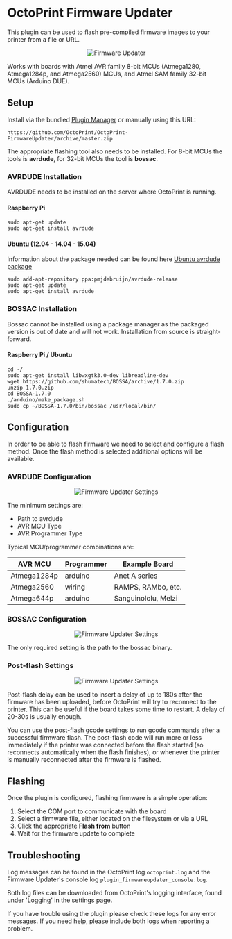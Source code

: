 # OctoPrint Firmware Updater

This plugin can be used to flash pre-compiled firmware images to your printer from a file or URL.

<p align="center"><img  alt="Firmware Updater" src="extras/img/firmware-updater.png"></p>

Works with boards with Atmel AVR family 8-bit MCUs (Atmega1280, Atmega1284p, and Atmega2560) MCUs, and Atmel SAM family 32-bit MCUs (Arduino DUE).

## Setup

Install via the bundled [Plugin Manager](https://github.com/foosel/OctoPrint/wiki/Plugin:-Plugin-Manager)
or manually using this URL:

    https://github.com/OctoPrint/OctoPrint-FirmwareUpdater/archive/master.zip

The appropriate flashing tool also needs to be installed.  For 8-bit MCUs the tools is **avrdude**, for 32-bit MCUs the tool is **bossac**.

### AVRDUDE Installation

AVRDUDE needs to be installed on the server where OctoPrint is running.

#### Raspberry Pi

```
sudo apt-get update
sudo apt-get install avrdude
```

#### Ubuntu (12.04 - 14.04 - 15.04)

Information about the package needed can be found here [Ubuntu avrdude package](https://launchpad.net/ubuntu/+source/avrdude)

```
sudo add-apt-repository ppa:pmjdebruijn/avrdude-release
sudo apt-get update
sudo apt-get install avrdude
```

### BOSSAC Installation
Bossac cannot be installed using a package manager as the packaged version is out of date and will not work.  Installation from source is straight-forward.

#### Raspberry Pi / Ubuntu

```
cd ~/
sudo apt-get install libwxgtk3.0-dev libreadline-dev
wget https://github.com/shumatech/BOSSA/archive/1.7.0.zip
unzip 1.7.0.zip
cd BOSSA-1.7.0
./arduino/make_package.sh
sudo cp ~/BOSSA-1.7.0/bin/bossac /usr/local/bin/
```

## Configuration

In order to be able to flash firmware we need to select and configure a flash method.  Once the flash method is selected additional options will be available.

### AVRDUDE Configuration
<p align="center"><img  alt="Firmware Updater Settings" src="extras/img/avrdude-config.png"></p>

The minimum settings are:
* Path to avrdude
* AVR MCU Type
* AVR Programmer Type

Typical MCU/programmer combinations are:

| AVR MCU | Programmer | Example Board |
| --- | --- | --- |
| Atmega1284p | arduino | Anet A series |
| Atmega2560 | wiring | RAMPS, RAMbo, etc. |
| Atmega644p | arduino | Sanguinololu, Melzi |

### BOSSAC Configuration
<p align="center"><img  alt="Firmware Updater Settings" src="extras/img/bossac-config.png"></p>
The only required setting is the path to the bossac binary.

### Post-flash Settings
<p align="center"><img  alt="Firmware Updater Settings" src="extras/img/post-flash-config.png"></p>
Post-flash delay can be used to insert a delay of up to 180s after the firmware has been uploaded, before OctoPrint will try to reconnect to the printer.  This can be useful if the board takes some time to restart.  A delay of 20-30s is usually enough.

You can use the post-flash gcode settings to run gcode commands after a successful firmware flash.
The post-flash code will run more or less immediately if the printer was connected before the flash started (so reconnects automatically when the flash finishes), or whenever the printer is manually reconnected after the firmware is flashed.


## Flashing
Once the plugin is configured, flashing firmware is a simple operation:
1. Select the COM port to communicate with the board
1. Select a firmware file, either located on the filesystem or via a URL
1. Click the appropriate **Flash from** button
1. Wait for the firmware update to complete

## Troubleshooting
Log messages can be found in the OctoPrint log `octoprint.log` and the Firmware Updater's console log `plugin_firmwareupdater_console.log`.  

Both log files can be downloaded from OctoPrint's logging interface, found under 'Logging' in the settings page.

If you have trouble using the plugin please check these logs for any error messages.  If you need help, please include both logs when reporting a problem.
